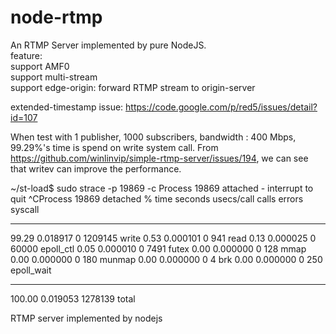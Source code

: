 node-rtmp
=========
An RTMP Server implemented by pure NodeJS.  
  feature:  
  support AMF0  
  support multi-stream  
  support edge-origin:  forward RTMP stream to origin-server  

extended-timestamp issue: https://code.google.com/p/red5/issues/detail?id=107

When test with 1 publisher, 1000 subscribers, bandwidth : 400 Mbps, 99.29%'s time is spend on write system call.
From https://github.com/winlinvip/simple-rtmp-server/issues/194, we can see that writev can improve the performance.

~/st-load$ sudo strace -p 19869 -c
Process 19869 attached - interrupt to quit
^CProcess 19869 detached
% time     seconds  usecs/call     calls    errors syscall
------ ----------- ----------- --------- --------- ----------------
 99.29    0.018917           0   1209145           write
  0.53    0.000101           0       941           read
  0.13    0.000025           0     60000           epoll_ctl
  0.05    0.000010           0      7491           futex
  0.00    0.000000           0       128           mmap
  0.00    0.000000           0       180           munmap
  0.00    0.000000           0         4           brk
  0.00    0.000000           0       250           epoll_wait
------ ----------- ----------- --------- --------- ----------------
100.00    0.019053               1278139           total

RTMP server implemented by nodejs 
